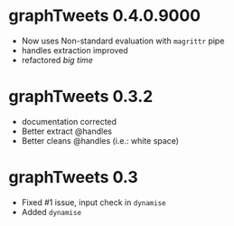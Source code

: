 # graphTweets 0.4.0.9000

* Now uses Non-standard evaluation with `magrittr` pipe
* handles extraction improved
* refactored *big time*

# graphTweets 0.3.2

* documentation corrected
* Better extract @handles
* Better cleans @handles (i.e.: white space)

# graphTweets 0.3

* Fixed #1 issue, input check in `dynamise`
* Added `dynamise`
